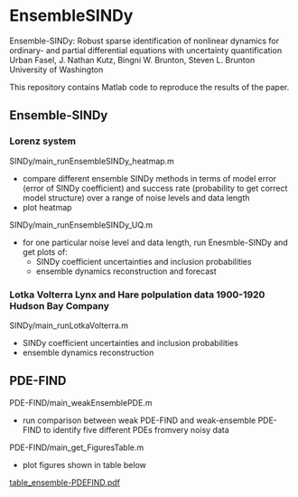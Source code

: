 # EnsembleSINDy
 
Ensemble-SINDy: Robust sparse identification of nonlinear dynamics for ordinary- and partial differential equations with uncertainty quantification  
Urban Fasel, J. Nathan Kutz, Bingni W. Brunton, Steven L. Brunton  
University of Washington


This repository contains Matlab code to reproduce the results of the paper. 



## Ensemble-SINDy

### Lorenz system

SINDy/main_runEnsembleSINDy_heatmap.m  
 * compare different ensemble SINDy methods in terms of model error (error of SINDy coefficient) and success rate (probability to get correct model structure) over a range of noise levels and data length
 * plot heatmap
    
SINDy/main_runEnsembleSINDy_UQ.m  
 * for one particular noise level and data length, run Enesmble-SINDy and get plots of:
    * SINDy coefficient uncertainties and inclusion probabilities
    * ensemble dynamics reconstruction and forecast 

### Lotka Volterra Lynx and Hare polpulation data 1900-1920 Hudson Bay Company

SINDy/main_runLotkaVolterra.m  
 * SINDy coefficient uncertainties and inclusion probabilities
 * ensemble dynamics reconstruction


## PDE-FIND

PDE-FIND/main_weakEnsemblePDE.m
 * run comparison between weak PDE-FIND and weak-ensemble PDE-FIND to identify five different PDEs fromvery noisy data

PDE-FIND/main_get_FiguresTable.m
 * plot figures shown in table below 


[table_ensemble-PDEFIND.pdf](https://github.com/urban-fasel/EnsembleSINDy/files/7190306/table_ensemble-PDEFIND.pdf)
